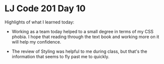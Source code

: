 # LJ Code 201 Day 10

Highlights of what I learned today:

- Working as a team today helped to a small degree in terms of my CSS phobia. I hope that reading through the text book and working more on it will help my confidence.

- The review of Styling was helpful to me during class, but that's the information that seems to fly past me to quickly.
